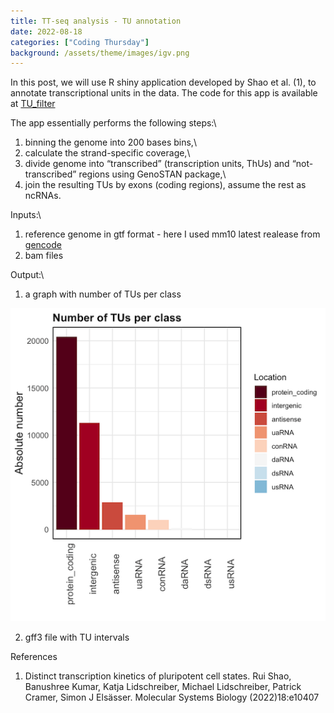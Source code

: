 ```yaml
---
title: TT-seq analysis - TU annotation
date: 2022-08-18
categories: ["Coding Thursday"]
background: /assets/theme/images/igv.png
---
```


In this post, we will use R shiny application developed by Shao et al. (1), to annotate transcriptional units in the data. The code for this app is available at [TU_filter](https://github.com/shaorray/TU_filter)

The app essentially performs the following steps:\
1) binning the genome into 200 bases bins,\
2) calculate the strand-specific coverage,\
3) divide genome into “transcribed” (transcription units, ThUs) and “not-transcribed” regions using GenoSTAN package,\ 
4) join the resulting TUs by exons (coding regions), assume the rest as ncRNAs.

Inputs:\  
1) reference genome in gtf format - here I used mm10 latest realease from [gencode](https://www.gencodegenes.org/mouse/release_M25.html)
2) bam files

Output:\  
1) a graph with number of TUs per class

![TUs per class](/assets/theme/images/TU.png)

2) gff3 file with TU intervals

References
1. Distinct transcription kinetics of pluripotent cell states. Rui Shao, Banushree Kumar, Katja Lidschreiber, Michael Lidschreiber, Patrick Cramer, Simon J Elsässer. Molecular Systems Biology (2022)18:e10407

